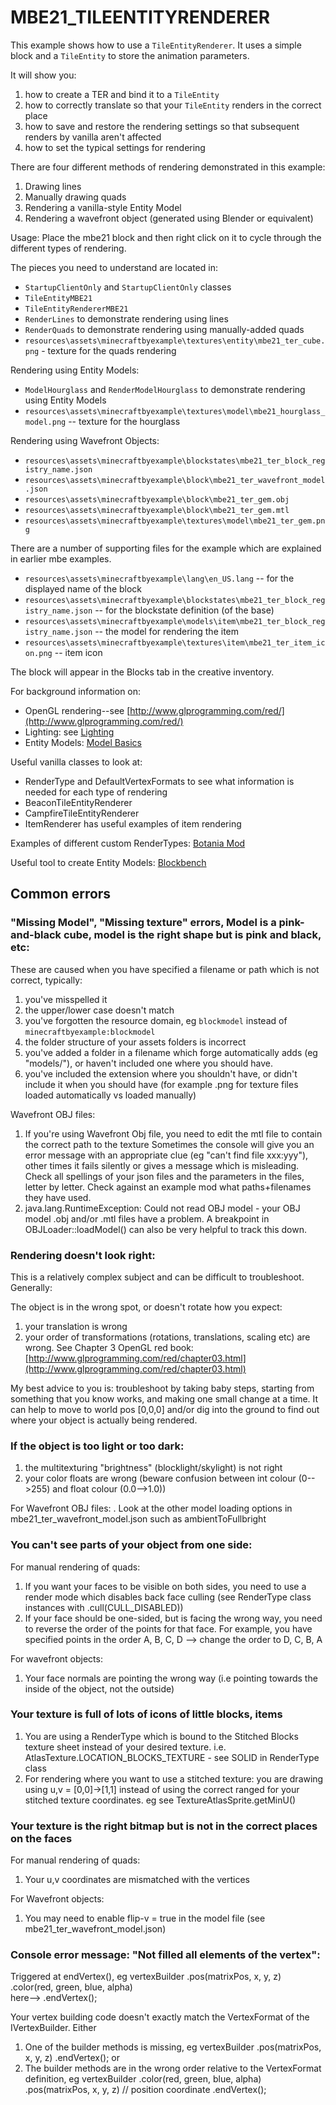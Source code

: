 # MBE21_TILEENTITYRENDERER

This example shows how to use a `TileEntityRenderer`. It uses a simple block and a `TileEntity` to store the animation parameters.

It will show you:

1. how to create a TER and bind it to a `TileEntity`
1. how to correctly translate so that your `TileEntity` renders in the correct place
1. how to save and restore the rendering settings so that subsequent renders by vanilla aren't affected
1. how to set the typical settings for rendering

There are four different methods of rendering demonstrated in this example:
1. Drawing lines
1. Manually drawing quads
1. Rendering a vanilla-style Entity Model
1. Rendering a wavefront object (generated using Blender or equivalent)

Usage: Place the mbe21 block and then right click on it to cycle through the different types of rendering. 

The pieces you need to understand are located in:

* `StartupClientOnly` and `StartupClientOnly` classes
* `TileEntityMBE21`
* `TileEntityRendererMBE21`
* `RenderLines` to demonstrate rendering using lines
* `RenderQuads` to demonstrate rendering using manually-added quads
* `resources\assets\minecraftbyexample\textures\entity\mbe21_ter_cube.png` - texture for the quads rendering

Rendering using Entity Models:
* `ModelHourglass` and `RenderModelHourglass` to demonstrate rendering using Entity Models
* `resources\assets\minecraftbyexample\textures\model\mbe21_hourglass_model.png` -- texture for the hourglass

Rendering using Wavefront Objects:
* `resources\assets\minecraftbyexample\blockstates\mbe21_ter_block_registry_name.json`
* `resources\assets\minecraftbyexample\block\mbe21_ter_wavefront_model.json`
* `resources\assets\minecraftbyexample\block\mbe21_ter_gem.obj`
* `resources\assets\minecraftbyexample\block\mbe21_ter_gem.mtl`
* `resources\assets\minecraftbyexample\textures\model\mbe21_ter_gem.png`

There are a number of supporting files for the example which are explained in earlier mbe examples.
* `resources\assets\minecraftbyexample\lang\en_US.lang` -- for the displayed name of the block
* `resources\assets\minecraftbyexample\blockstates\mbe21_ter_block_registry_name.json` -- for the blockstate definition (of the base)
* `resources\assets\minecraftbyexample\models\item\mbe21_ter_block_registry_name.json` -- the model for rendering the item
* `resources\assets\minecraftbyexample\textures\item\mbe21_ter_item_icon.png` -- item icon

The block will appear in the Blocks tab in the creative inventory.

For background information on:

* OpenGL rendering--see [http://www.glprogramming.com/red/](http://www.glprogramming.com/red/)
* Lighting: see [Lighting](http://greyminecraftcoder.blogspot.com/2014/12/lighting-18.html)
* Entity Models: [Model Basics](https://greyminecraftcoder.blogspot.com/2020/03/minecraft-model-1144.html)

Useful vanilla classes to look at:
* RenderType and DefaultVertexFormats to see what information is needed for each type of rendering
* BeaconTileEntityRenderer
* CampfireTileEntityRenderer
* ItemRenderer has useful examples of item rendering

Examples of different custom RenderTypes:
[Botania Mod](https://github.com/Vazkii/Botania/blob/1.15/src/main/java/vazkii/botania/client/core/helper/RenderHelper.java#L102)

Useful tool to create Entity Models:
[Blockbench](https://blockbench.net/blog/)

## Common errors

### "Missing Model", "Missing texture" errors, Model is a pink-and-black cube, model is the right shape but is pink and black, etc:
These are caused when you have specified a filename or path which is not correct, typically:

1. you've misspelled it
1. the upper/lower case doesn't match
1. you've forgotten the resource domain, eg `blockmodel` instead of `minecraftbyexample:blockmodel`
1. the folder structure of your assets folders is incorrect
1. you've added a folder in a filename which forge automatically adds (eg "models/"), or haven't included one
   where you should have.  
1. you've included the extension where you shouldn't have, or didn't include it when you should have  (for example 
   .png for texture files loaded automatically vs loaded manually)
   
Wavefront OBJ files:
1. If you're using Wavefront Obj file, you need to edit the mtl file to contain the correct path to the texture
Sometimes the console will give you an error message with an appropriate clue (eg "can't find file xxx:yyy"), other 
times it fails silently or gives a message which is misleading.   Check all spellings of your json files and the
parameters in the files, letter by letter.  Check against an example mod what paths+filenames they have used.
1. java.lang.RuntimeException: Could not read OBJ model - your OBJ model .obj and/or .mtl files have a problem.  A breakpoint in OBJLoader::loadModel() can also be very helpful to track this down.


### Rendering doesn't look right:
This is a relatively complex subject and can be difficult to troubleshoot. Generally:

The object is in the wrong spot, or doesn't rotate how you expect:

1. your translation is wrong
1. your order of transformations (rotations, translations, scaling etc) are wrong. See Chapter 3 OpenGL red book: [http://www.glprogramming.com/red/chapter03.html](http://www.glprogramming.com/red/chapter03.html)

My best advice to you is: troubleshoot by taking baby steps, starting from something that you know works, and making
   one small change at a time.  It can help to move to world pos [0,0,0] and/or dig into the ground to find out
   where your object is actually being rendered. 

### If the object is too light or too dark:
1. the multitexturing "brightness" (blocklight/skylight) is not right 
1. your color floats are wrong (beware confusion between int colour (0-->255) and float colour (0.0-->1.0))

For Wavefront OBJ files:
. Look at the other model loading options in mbe21_ter_wavefront_model.json such as ambientToFullbright 

### You can't see parts of your object from one side:
For manual rendering of quads:
1. If you want your faces to be visible on both sides, you need to use a render mode which disables back face culling (see RenderType class instances with .cull(CULL_DISABLED))
1. If your face should be one-sided, but is facing the wrong way, you need to reverse the order of the points for that face. For example, you have specified points in the order A, B, C, D --> change the order to D, C, B, A

For wavefront objects:
1. Your face normals are pointing the wrong way (i.e pointing towards the inside of the object, not the outside)

### Your texture is full of lots of icons of little blocks, items 
1. You are using a RenderType which is bound to the Stitched Blocks texture sheet instead of your desired texture.  i.e. AtlasTexture.LOCATION_BLOCKS_TEXTURE - see SOLID in RenderType class
1. For rendering where you want to use a stitched texture: you are drawing using u,v = [0,0]->[1,1] instead of using the correct ranged for your stitched texture coordinates.  eg see TextureAtlasSprite.getMinU()

### Your texture is the right bitmap but is not in the correct places on the faces
For manual rendering of quads:
1. Your u,v coordinates are mismatched with the vertices 

For Wavefront objects:
1. You may need to enable flip-v = true in the model file (see mbe21_ter_wavefront_model.json)

### Console error message: "Not filled all elements of the vertex":
Triggered at endVertex(), eg
    vertexBuilder
            .pos(matrixPos, x, y, z) 
            .color(red, green, blue, alpha)      
 here-->    .endVertex();    

Your vertex building code doesn't exactly match the VertexFormat of the IVertexBuilder.  Either
1. One of the builder methods is missing, eg
    vertexBuilder
            .pos(matrixPos, x, y, z) 
            .endVertex();
or
1. The builder methods are in the wrong order relative to the VertexFormat definition, eg
    vertexBuilder
            .color(red, green, blue, alpha)        
            .pos(matrixPos, x, y, z) // position coordinate
            .endVertex();


